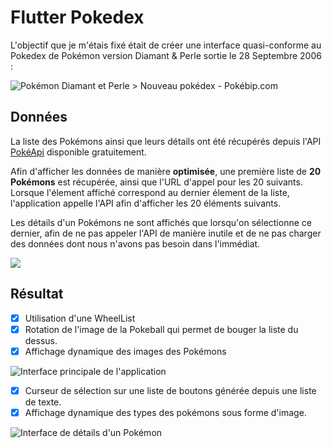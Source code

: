 # Flutter Pokedex

L'objectif que je m'étais fixé était de créer une interface quasi-conforme au Pokedex de Pokémon version Diamant & Perle sortie le 28 Septembre 2006 :
 
![Pokémon Diamant et Perle &gt; Nouveau pokédex - Pokébip.com](https://www.pokebip.com/pages/jeuxvideo/dp/images/nouveau-pokedex.png)

## Données

La liste des Pokémons ainsi que leurs détails ont été récupérés depuis l'API [PokéApi](https://pokeapi.co/) disponible gratuitement.

Afin d'afficher les données de manière **optimisée**, une première liste de **20 Pokémons** est récupérée, ainsi que l'URL d'appel pour les 20 suivants.
Lorsque l'élement affiché correspond au dernier élement de la liste, l'application appelle l'API afin d'afficher les 20 éléments suivants.

Les détails d'un Pokémons ne sont affichés que lorsqu'on sélectionne ce dernier, afin de ne pas appeler l'API de manière inutile et de ne pas charger des données dont nous n'avons pas besoin dans l'immédiat.

![](https://www.pokebip.com/pages/jeuxvideo/dp/images/nouveau-pokedex2.png)

## Résultat

 - [x] Utilisation d'une WheelList 
 - [x] Rotation de l'image de la Pokeball qui permet de bouger la liste du dessus. 
 - [x] Affichage dynamique des images des Pokémons

![Interface principale de l'application](https://media.discordapp.net/attachments/786644865437270038/943836181873963039/unknown.png)

 - [x] Curseur de sélection sur une liste de boutons générée depuis une liste de texte.
 - [x] Affichage dynamique des types des pokémons sous forme d'image.

![Interface de détails d'un Pokémon](https://media.discordapp.net/attachments/786644865437270038/943836220788727858/unknown.png)


